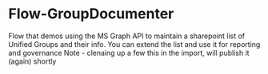 # Flow-GroupDocumenter
Flow that demos using the MS Graph API to maintain a sharepoint list of Unified Groups and their info.  You can extend the list and use it for reporting and governance
Note - clenaing up a few this in the import, will publish it (again) shortly
